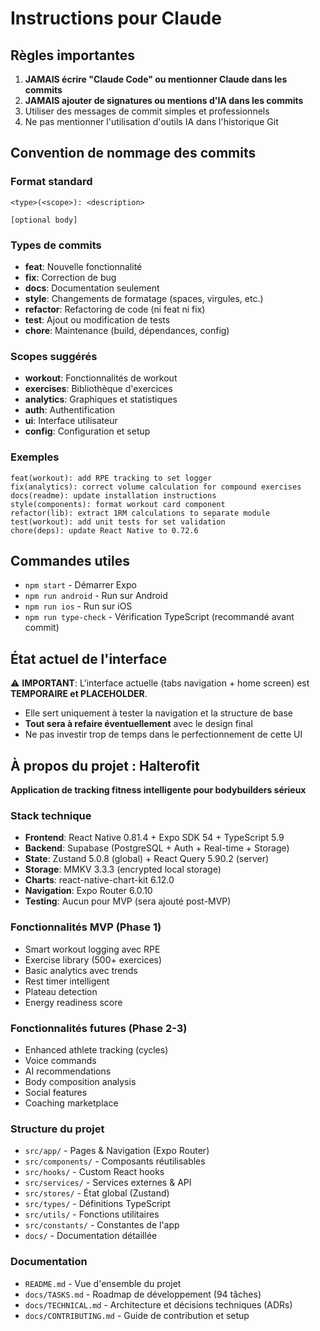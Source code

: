 # Instructions pour Claude

## Règles importantes

1. **JAMAIS écrire "Claude Code" ou mentionner Claude dans les commits**
2. **JAMAIS ajouter de signatures ou mentions d'IA dans les commits**
3. Utiliser des messages de commit simples et professionnels
4. Ne pas mentionner l'utilisation d'outils IA dans l'historique Git

## Convention de nommage des commits

### Format standard
```
<type>(<scope>): <description>

[optional body]
```

### Types de commits
- **feat**: Nouvelle fonctionnalité
- **fix**: Correction de bug
- **docs**: Documentation seulement
- **style**: Changements de formatage (spaces, virgules, etc.)
- **refactor**: Refactoring de code (ni feat ni fix)
- **test**: Ajout ou modification de tests
- **chore**: Maintenance (build, dépendances, config)

### Scopes suggérés
- **workout**: Fonctionnalités de workout
- **exercises**: Bibliothèque d'exercices
- **analytics**: Graphiques et statistiques
- **auth**: Authentification
- **ui**: Interface utilisateur
- **config**: Configuration et setup

### Exemples
```
feat(workout): add RPE tracking to set logger
fix(analytics): correct volume calculation for compound exercises
docs(readme): update installation instructions
style(components): format workout card component
refactor(lib): extract 1RM calculations to separate module
test(workout): add unit tests for set validation
chore(deps): update React Native to 0.72.6
```

## Commandes utiles

- `npm start` - Démarrer Expo
- `npm run android` - Run sur Android
- `npm run ios` - Run sur iOS
- `npm run type-check` - Vérification TypeScript (recommandé avant commit)

## État actuel de l'interface

⚠️ **IMPORTANT**: L'interface actuelle (tabs navigation + home screen) est **TEMPORAIRE et PLACEHOLDER**.
- Elle sert uniquement à tester la navigation et la structure de base
- **Tout sera à refaire éventuellement** avec le design final
- Ne pas investir trop de temps dans le perfectionnement de cette UI

## À propos du projet : Halterofit

**Application de tracking fitness intelligente pour bodybuilders sérieux**

### Stack technique
- **Frontend**: React Native 0.81.4 + Expo SDK 54 + TypeScript 5.9
- **Backend**: Supabase (PostgreSQL + Auth + Real-time + Storage)
- **State**: Zustand 5.0.8 (global) + React Query 5.90.2 (server)
- **Storage**: MMKV 3.3.3 (encrypted local storage)
- **Charts**: react-native-chart-kit 6.12.0
- **Navigation**: Expo Router 6.0.10
- **Testing**: Aucun pour MVP (sera ajouté post-MVP)

### Fonctionnalités MVP (Phase 1)
- Smart workout logging avec RPE
- Exercise library (500+ exercices)
- Basic analytics avec trends
- Rest timer intelligent
- Plateau detection
- Energy readiness score

### Fonctionnalités futures (Phase 2-3)
- Enhanced athlete tracking (cycles)
- Voice commands
- AI recommendations
- Body composition analysis
- Social features
- Coaching marketplace

### Structure du projet
- `src/app/` - Pages & Navigation (Expo Router)
- `src/components/` - Composants réutilisables
- `src/hooks/` - Custom React hooks
- `src/services/` - Services externes & API
- `src/stores/` - État global (Zustand)
- `src/types/` - Définitions TypeScript
- `src/utils/` - Fonctions utilitaires
- `src/constants/` - Constantes de l'app
- `docs/` - Documentation détaillée

### Documentation
- `README.md` - Vue d'ensemble du projet
- `docs/TASKS.md` - Roadmap de développement (94 tâches)
- `docs/TECHNICAL.md` - Architecture et décisions techniques (ADRs)
- `docs/CONTRIBUTING.md` - Guide de contribution et setup